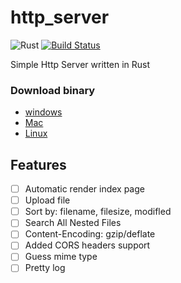 # http_server

![Rust](https://github.com/its-ash/http_server/workflows/Rust/badge.svg) [![Build Status](https://travis-ci.org/its-ash/http_server.svg?branch=master)](https://travis-ci.org/its-ash/http_server)

Simple Http Server written in Rust 



### Download binary

- [windows](https://github.com/its-ash/http_server/releases/tag/windows)
- [Mac](https://github.com/its-ash/http_server/releases/tag/os-x)
- [Linux](https://github.com/its-ash/http_server/releases/tag/linux)

## Features



- [ ] Automatic render index page
- [ ] Upload file
- [ ] Sort by: filename, filesize, modifled
- [ ] Search All Nested Files
- [ ] Content-Encoding: gzip/deflate
- [ ] Added CORS headers support
- [ ] Guess mime type
- [ ] Pretty log